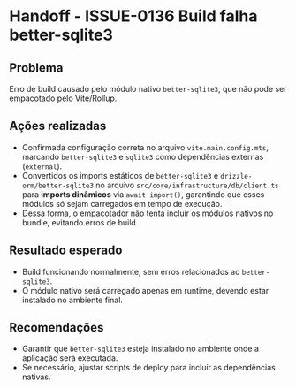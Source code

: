 # Handoff - ISSUE-0136 Build falha better-sqlite3

## Problema
Erro de build causado pelo módulo nativo `better-sqlite3`, que não pode ser empacotado pelo Vite/Rollup.

## Ações realizadas
- Confirmada configuração correta no arquivo `vite.main.config.mts`, marcando `better-sqlite3` e `sqlite3` como dependências externas (`external`).
- Convertidos os imports estáticos de `better-sqlite3` e `drizzle-orm/better-sqlite3` no arquivo `src/core/infrastructure/db/client.ts` para **imports dinâmicos** via `await import()`, garantindo que esses módulos só sejam carregados em tempo de execução.
- Dessa forma, o empacotador não tenta incluir os módulos nativos no bundle, evitando erros de build.

## Resultado esperado
- Build funcionando normalmente, sem erros relacionados ao `better-sqlite3`.
- O módulo nativo será carregado apenas em runtime, devendo estar instalado no ambiente final.

## Recomendações
- Garantir que `better-sqlite3` esteja instalado no ambiente onde a aplicação será executada.
- Se necessário, ajustar scripts de deploy para incluir as dependências nativas.